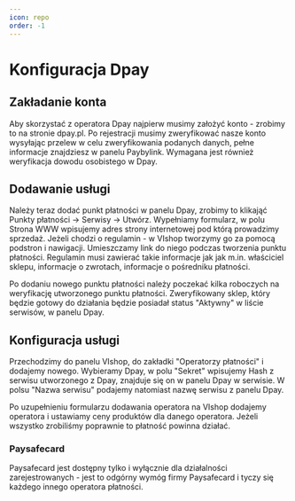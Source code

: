 ```yaml
---
icon: repo
order: -1
---
```

# Konfiguracja Dpay
## Zakładanie konta
Aby skorzystać z operatora Dpay najpierw musimy założyć konto - zrobimy to na stronie dpay.pl. Po rejestracji musimy zweryfikować
nasze konto wysyłając przelew w celu zweryfikowania podanych danych, pełne informacje znajdziesz w panelu Paybylink. Wymagana
jest również weryfikacja dowodu osobistego w Dpay.

## Dodawanie usługi
Należy teraz dodać punkt płatności w panelu Dpay, zrobimy to klikająć Punkty płatności -> Serwisy -> Utwórz. Wypełniamy
formularz, w polu Strona WWW wpisujemy adres strony internetowej pod którą prowadzimy sprzedaż. Jeżeli chodzi o regulamin - 
w VIshop tworzymy go za pomocą podstron i nawigacji. Umieszczamy link do niego podczas tworzenia punktu płatności. Regulamin
musi zawierać takie informacje jak jak m.in. właściciel sklepu, informacje o zwrotach, informacje o pośredniku płatności.

Po dodaniu nowego punktu płatności należy poczekać kilka roboczych na weryfikację utworzonego punktu płatności. Zweryfikowany sklep, 
który będzie gotowy do działania będzie posiadał status "Aktywny" w liście serwisów, w panelu Dpay.

## Konfiguracja usługi
Przechodzimy do panelu VIshop, do zakładki "Operatorzy płatności" i dodajemy nowego. Wybieramy Dpay, w polu "Sekret"
wpisujemy Hash z serwisu utworzonego z Dpay, znajduje się on w panelu Dpay w serwisie. W polsu "Nazwa serwisu" podajemy 
natomiast nazwę serwisu z panelu Dpay.

Po uzupełnieniu formularzu dodawania operatora na VIshop dodajemy operatora i ustawiamy ceny produktów dla danego operatora.
Jeżeli wszystko zrobiliśmy poprawnie to płatność powinna działać.

### Paysafecard
Paysafecard jest dostępny tylko i wyłącznie dla działalności zarejestrowanych - jest to odgórny wymóg firmy Paysafecard i tyczy się
każdego innego operatora płatności.
